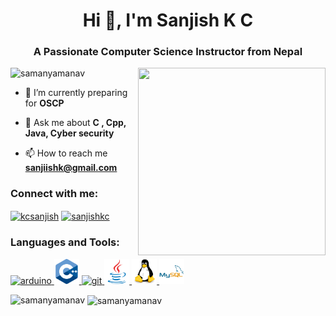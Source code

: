 <h1 align="center">Hi 👋, I'm Sanjish K C</h1>
<h3 align="center">A Passionate Computer Science Instructor from Nepal</h3>
<img align="right" src="https://previews.123rf.com/images/kennykiernanillustration/kennykiernanillustration1307/kennykiernanillustration130700075/20687005-happy-computer-nerd-at-his-computer.jpg" height="300" width="300">
<p align="left"> <img src="https://komarev.com/ghpvc/?username=samanyamanav&label=Profile%20views&color=0e75b6&style=flat" alt="samanyamanav" /> </p>

- 🌱 I’m currently preparing for **OSCP**

- 💬 Ask me about **C , Cpp, Java, Cyber security**

- 📫 How to reach me **sanjiishk@gmail.com**

<h3 align="left">Connect with me:</h3>
<p align="left">
<a href="https://twitter.com/kcsanjish" target="blank"><img align="center" src="https://raw.githubusercontent.com/rahuldkjain/github-profile-readme-generator/master/src/images/icons/Social/twitter.svg" alt="kcsanjish" height="30" width="40" /></a>
<a href="https://linkedin.com/in/sanjishkc" target="blank"><img align="center" src="https://raw.githubusercontent.com/rahuldkjain/github-profile-readme-generator/master/src/images/icons/Social/linked-in-alt.svg" alt="sanjishkc" height="30" width="40" /></a>
</p>

<h3 align="left">Languages and Tools:</h3>
<p align="left"> <a href="https://www.arduino.cc/" target="_blank" rel="noreferrer"> <img src="https://cdn.worldvectorlogo.com/logos/arduino-1.svg" alt="arduino" width="40" height="40"/> </a> <a href="https://www.w3schools.com/cpp/" target="_blank" rel="noreferrer"> <img src="https://raw.githubusercontent.com/devicons/devicon/master/icons/cplusplus/cplusplus-original.svg" alt="cplusplus" width="40" height="40"/> </a> <a href="https://git-scm.com/" target="_blank" rel="noreferrer"> <img src="https://www.vectorlogo.zone/logos/git-scm/git-scm-icon.svg" alt="git" width="40" height="40"/> </a> <a href="https://www.java.com" target="_blank" rel="noreferrer"> <img src="https://raw.githubusercontent.com/devicons/devicon/master/icons/java/java-original.svg" alt="java" width="40" height="40"/> </a> <a href="https://www.linux.org/" target="_blank" rel="noreferrer"> <img src="https://raw.githubusercontent.com/devicons/devicon/master/icons/linux/linux-original.svg" alt="linux" width="40" height="40"/> </a> <a href="https://www.mysql.com/" target="_blank" rel="noreferrer"> <img src="https://raw.githubusercontent.com/devicons/devicon/master/icons/mysql/mysql-original-wordmark.svg" alt="mysql" width="40" height="40"/> </a>

<p><img align="left" src="https://github-readme-stats.vercel.app/api/top-langs?username=samanyamanav&show_icons=true&locale=en&layout=compact" alt="samanyamanav" /></p>

<p>&nbsp;<img align="center" src="https://github-readme-stats.vercel.app/api?username=samanyamanav&show_icons=true&locale=en" alt="samanyamanav" /></p>

